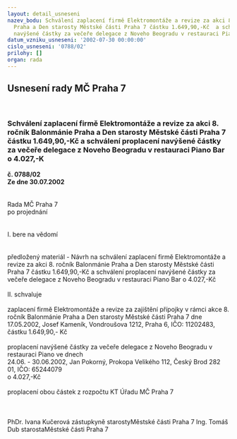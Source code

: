 ```yaml
---
layout: detail_usneseni
nazev_bodu: Schválení zaplacení firmě Elektromontáže a revize za akci 8. ročník Balonmánie
  Praha a Den starosty Městské části Praha 7 částku 1.649,90,-Kč  a schválení proplacení
  navýšené částky za večeře delegace z Noveho Beogradu v restauraci Piano Bar o 4.027,-K
datum_vzniku_usneseni: '2002-07-30 00:00:00'
cislo_usneseni: '0788/02'
prilohy: []
organ: rada
---
```

<div id="ucUsn_pList" class="usn">
	<span><h2>Usnesení rady MČ Praha 7 </h2>
<br></span><div class="standBody">
<span><h3>Schválení zaplacení firmě Elektromontáže a revize za akci 8. ročník Balonmánie Praha a Den starosty Městské části Praha 7 částku 1.649,90,-Kč  a schválení proplacení navýšené částky za večeře delegace z Noveho Beogradu v restauraci Piano Bar o 4.027,-K</h3></span><div class="center">
		<strong>č. 0788/02</strong><br>
	</div>
<div class="center">
		<strong>Ze dne 30.07.2002</strong><br><br>
	</div>
<br>Rada MČ Praha 7<br>po projednání<br><br><br>I.	bere na vědomí<br><br> <br>předložený materiál - Návrh na schválení zaplacení firmě Elektromontáže a revize za akci 8. ročník Balonmánie Praha a Den starosty Městské části Praha 7 částku 1.649,90,-Kč  a schválení proplacení navýšené částky za večeře delegace z Noveho Beogradu v restauraci Piano Bar o 4.027,-Kč<br><br>II.	schvaluje <br><br>zaplacení firmě Elektromontáže a revize za zajištění přípojky v rámci akce 8. ročník Balonmánie Praha a Den starosty Městské části Praha 7 dne 17.05.2002, Josef Kameník, Vondroušova 1212, Praha 6, IČO: 11202483, částku 1.649,90,- Kč  <br><br>proplacení navýšené částky za večeře delegace z Noveho Beogradu v restauraci Piano ve dnech <br>24.06. - 30.06.2002, Jan Pokorný, Prokopa Velikého 112, Český Brod 282 01, IČO: 65244079 <br>o 4.027,-Kč <br><br>proplacení obou částek z rozpočtu KT Úřadu MČ Praha 7<br><br> <br>	<br>PhDr. Ivana Kučerová zástupkyně starostyMěstské části Praha 7	Ing. Tomáš Dub starostaMěstské části Praha 7<br>	<br><br>
</div>
</div>